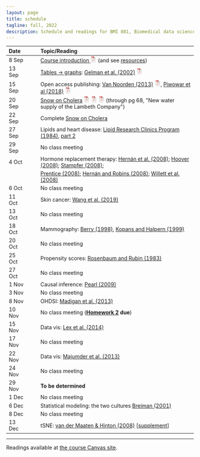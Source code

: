 ```yaml
---
layout: page
title: schedule
tagline: fall, 2022
description: Schedule and readings for BMI 881, Biomedical data science scholarly literature
---
```


| Date    | &nbsp;&nbsp;&nbsp;&nbsp;   | Topic/Reading  |
| :------ | -- | :----- |
| 8 Sep   |    | [Course introduction ![pdf logo](icons/pdf-icon.png)](slides/00_intro_slides.pdf) (and see [resources](resources.html)) |
| 13 Sep   |    | [Tables &rarr; graphs](slides/01a_gelman_slides.pdf): [Gelman et al. (2002)](https://doi.org/10.1198/000313002317572790) [![pdf logo](icons/pdf-icon.png)](http://courses.washington.edu/b572/public/Gelman2002.pdf) |
| 15 Sep  |    | Open access publishing: [Van Noorden (2013)](https://doi.org/10.1038/495426a) [![pdf logo](icons/pdf-icon.png)](https://www.nature.com/news/polopoly_fs/1.12676!/menu/main/topColumns/topLeftColumn/pdf/495426a.pdf), [Piwowar et al (2018)](https://doi.org/10.7717/peerj.4375) [![pdf logo](icons/pdf-icon.png)](https://peerj.com/articles/4375.pdf) |
| 20 Sep  |    | [Snow on Cholera](http://www.ph.ucla.edu/epi/snow/snowbook.html) [![pdf logo](icons/pdf-icon.png)](assets/snow_cholera.pdf) [![map 1](icons/pdf-icon.png)](https://www.ph.ucla.edu/epi/snow/snowmap1.pdf) [![map 2](icons/pdf-icon.png)](https://www.ph.ucla.edu/epi/snow/snowmap2.pdf) (through pg 68, "New water supply of the Lambeth Company") |
| 22 Sep  |    | Complete [Snow on Cholera](http://www.ph.ucla.edu/epi/snow/snowbook.html)
| 27 Sep  |    | Lipids and heart disease: [Lipid Research Clinics Program (1984)](https://doi.org/10.1001/jama.1984.03340270029025), [part 2](https://doi.org/10.1001/jama.1984.03340270043026) |
| 29 Sep  |    | No class meeting |
| 4 Oct   |    | Hormone replacement therapy: [Hern&aacute;n et al. (2008)](https://doi.org/10.1097/EDE.0b013e3181875e61); [Hoover (2008)](https://doi.org/10.1097/EDE.0b013e318188e21d); [Stampfer (2008)](https://doi.org/10.1097/EDE.0b013e318188442e); |
| | | [Prentice (2008)](https://doi.org/10.1097/EDE.0b013e318188e83b); [Hern&aacute;n and Robins (2008)](https://doi.org/10.1097/EDE.0b013e318188e85f); [Willett et al. (2008)](https://doi.org/10.1097/EDE.0b013e318188e84e) |
| 6 Oct   |    | No class meeting |
| 11 Oct  |    | Skin cancer: [Wang et al. (2019)](https://doi.org/10.1001/jamadermatol.2019.2335)
| 13 Oct   |    | No class meeting
| 18 Oct |  | Mammography: [Berry (1998)](https://doi.org/10.1093/jnci/90.19.1431), [Kopans and Halpern (1999)](https://doi.org/10.1093/jnci/91.4.382) |
| 20 Oct    |  | No class meeting |
| 25 Oct    |  | Propensity scores: [Rosenbaum and Rubin (1983)](http://doi.org/10.1093/biomet/70.1.41) |
| 27 Oct    |  | No class meeting |
| 1 Nov    |  | Causal inference: [Pearl (2009)](http://doi.org/10.1214/09-SS057)  |
| 3 Nov    |  | No class meeting  |
| 8 Nov     |  | OHDSI: [Madigan et al. (2013)](https://doi.org/10.1093/aje/kwt010) |
| 10 Nov     |  | No class meeting (**[Homework 2](homework2.html) due**) |
| 15 Nov    |  | Data vis: [Lex et al. (2014)](https://doi.org/10.1109/TVCG.2014.2346248) |
| 17 Nov    |  | No class meeting |
| 22 Nov    |  | Data vis: [Majumder et al. (2013)](https://doi.org/10.1080/01621459.2013.808157) |
| 24 Nov    |  | No class meeting |
| 29 Nov    |  | **To be determined** |
| 1 Dec    |  | No class meeting |
| 6 Dec   |  | Statistical modeling: the two cultures [Breiman (2001)](https://doi.org/10.1214/ss/1009213726) |
| 8 Dec    |  | No class meeting |
| 13 Dec     |  | tSNE: [van der Maaten & Hinton (2008)](http://www.jmlr.org/papers/volume9/vandermaaten08a/vandermaaten08a.pdf) \[[supplement](https://lvdmaaten.github.io/publications/misc/Supplement_JMLR_2008.pdf)\] |


---

Readings available at [the course Canvas site](https://canvas.wisc.edu/courses/323609).
